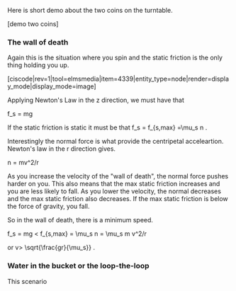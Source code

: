 Here is short demo about the two coins on the turntable. 

[demo two coins]

### The wall of death

Again this is the situation where you spin and the static friction is the only thing holding you up. 

[ciscode|rev=1|tool=elmsmedia|item=4339|entity_type=node|render=display_mode|display_mode=image]

Applying Newton's Law in the z direction, we must have that 

<lrn-math inline> f_s = mg <lrn-math inline> 

If the static friction is static it must be that <lrn-math inline>f_s = f_{s,max} =\mu_s n </lrn-math>. 

Interestingly the normal force is what provide the centripetal acceleartion. Newton's law in the r direction gives. 

<lrn-math inline> n = mv^2/r </lrn-math>

<lrndesign-sidenote label="Instructor Note" icon="bookmark" bg-color="#c2e5f2">
As you increase the velocity of the "wall of death", the normal force pushes harder on you. This also means that the max static friction increases and you are less likely to fall. As you lower the velocity, the normal decreases and the max static friction also decreases. If the max static friction is below the force of gravity, you fall. 
</lrndesign-sidenote>

So in the wall of death, there is a minimum speed. 


<lrn-math inline>f_s = mg < f_{s,max} = \mu_s n = \mu_s m v^2/r  </lrn-math>

or <lrn-math inline> v> \sqrt{\frac{gr}{\mu_s}} </lrn-math>. 

### Water in the bucket or the loop-the-loop



This scenario